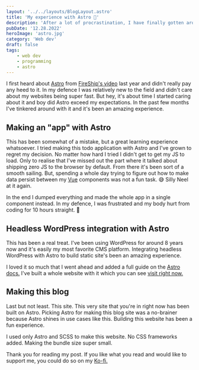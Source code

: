 ```yaml
---
layout: '../../layouts/BlogLayout.astro'
title: 'My experience with Astro 🚀'
description: 'After a lot of procrastination, I have finally gotten around in using Astro, and I do hate my past self for procrastinating this much.'
pubDate: '12.28.2022'
heroImage: 'astro.jpg'
category: 'Web dev'
draft: false
tags:
    - web dev
    - programming
    - astro
---
```


I first heard about [Astro](https://astro.build/) from [FireShip's video](https://www.youtube.com/watch?v=dsTXcSeAZq8) last year and didn't really pay any heed to it. In my defence I was relatively new to the field and didn't care about my websites being super fast. But hey, it's about time I started caring about it and boy did Astro exceed my expectations. In the past few months I've tinkered around with it and it's been an amazing experience.

## Making an "app" with Astro

This has been somewhat of a mistake, but a great learning experience whatsoever. I tried making this todo application with Astro and I've grown to regret my decision. No matter how hard I tried I didn't get to get my JS to load. Only to realise that I've missed out the part where it talked about shipping zero JS to the browser by default. From there it's been sort of a smooth sailing. But, spending a whole day trying to figure out how to make data persist between my [Vue](https://vuejs.org/) components was not a fun task. 😅 Silly Neel at it again.

In the end I dumped everything and made the whole app in a single component instead. In my defence, I was frustrated and my body hurt from coding for 10 hours straight. 😬

## Headless WordPress integration with Astro

This has been a real treat. I've been using WordPress for around 8 years now and it's easily my most favorite CMS platform. Integrating headless WordPress with Astro to build static site's been an amazing experience.

I loved it so much that I went ahead and added a full guide on the [Astro docs.](https://docs.astro.build/en/guides/cms/wordpress/) I've built a whole website with it which you can see [visit right now.](https://wc-dinos.netlify.app/)

## Making this blog

Last but not least. This site. This very site that you're in right now has been built on Astro. Picking Astro for making this blog site was a no-brainer because Astro shines in use cases like this. Building this website has been a fun experience.

I used only Astro and SCSS to make this website. No CSS frameworks added. Making the bundle size super small.

Thank you for reading my post. If you like what you read and would like to support me, you could do so on my [Ko-fi.](https://ko-fi.com/and249)

